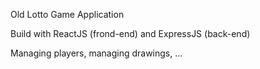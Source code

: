 Old Lotto Game Application 

Build with ReactJS (frond-end) and ExpressJS (back-end)

Managing players, managing drawings, ...
